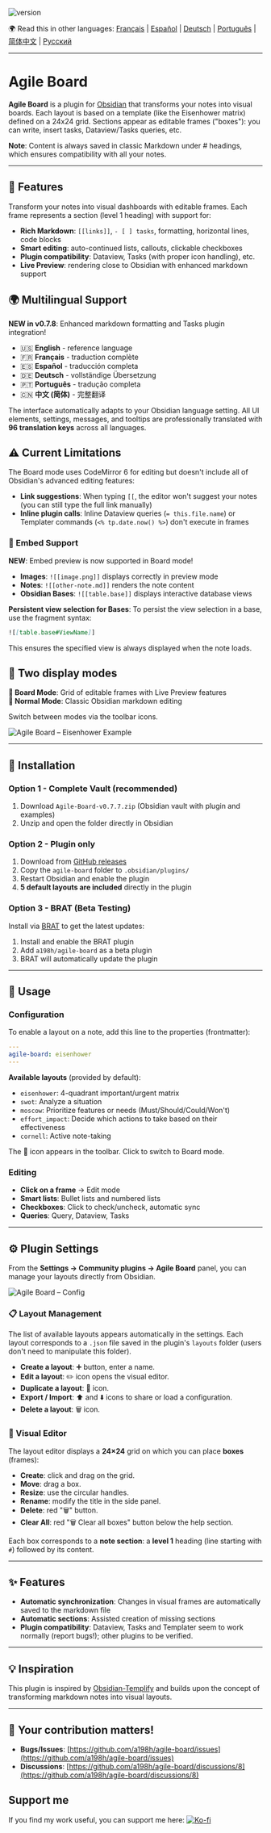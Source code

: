 ![version](https://img.shields.io/badge/version-0.7.8-blue)

🌍 Read this in other languages:
[Français](README.fr.md) | [Español](README.es.md) | [Deutsch](README.de.md) | [Português](README.pt.md) | [简体中文](README.zh-CN.md) | [Русский](README.ru.md)

---

# Agile Board

**Agile Board** is a plugin for [Obsidian](https://obsidian.md) that transforms your notes into visual boards. Each layout is based on a template (like the Eisenhower matrix) defined on a 24x24 grid. Sections appear as editable frames ("boxes"): you can write, insert tasks, Dataview/Tasks queries, etc.

**Note**: Content is always saved in classic Markdown under # headings, which ensures compatibility with all your notes.

---

## 🎯 Features

Transform your notes into visual dashboards with editable frames. Each frame represents a section (level 1 heading) with support for:

- **Rich Markdown**: `[[links]]`, `- [ ] tasks`, formatting, horizontal lines, code blocks
- **Smart editing**: auto-continued lists, callouts, clickable checkboxes
- **Plugin compatibility**: Dataview, Tasks (with proper icon handling), etc.
- **Live Preview**: rendering close to Obsidian with enhanced markdown support

## 🌍 Multilingual Support

**NEW in v0.7.8**: Enhanced markdown formatting and Tasks plugin integration!

- 🇺🇸 **English** - reference language
- 🇫🇷 **Français** - traduction complète
- 🇪🇸 **Español** - traducción completa  
- 🇩🇪 **Deutsch** - vollständige Übersetzung
- 🇵🇹 **Português** - tradução completa
- 🇨🇳 **中文 (简体)** - 完整翻译

The interface automatically adapts to your Obsidian language setting. All UI elements, settings, messages, and tooltips are professionally translated with **96 translation keys** across all languages.

## ⚠️ Current Limitations

The Board mode uses CodeMirror 6 for editing but doesn't include all of Obsidian's advanced editing features:

- **Link suggestions**: When typing `[[`, the editor won't suggest your notes (you can still type the full link manually)
- **Inline plugin calls**: Inline Dataview queries (`= this.file.name`) or Templater commands (`<% tp.date.now() %>`) don't execute in frames

### 📎 Embed Support

**NEW**: Embed preview is now supported in Board mode!

- **Images**: `![[image.png]]` displays correctly in preview mode
- **Notes**: `![[other-note.md]]` renders the note content
- **Obsidian Bases**: `![[table.base]]` displays interactive database views

**Persistent view selection for Bases**: To persist the view selection in a base, use the fragment syntax:
```markdown
![[table.base#ViewName]]
```
This ensures the specified view is always displayed when the note loads.


## 🔄 Two display modes

**🏢 Board Mode**: Grid of editable frames with Live Preview features  
**📄 Normal Mode**: Classic Obsidian markdown editing

Switch between modes via the toolbar icons.

![Agile Board – Eisenhower Example](./agile-board-eisenhower.gif)

---

## 🚀 Installation

### Option 1 - Complete Vault (recommended)

1. Download `Agile-Board-v0.7.7.zip` (Obsidian vault with plugin and examples)
2. Unzip and open the folder directly in Obsidian

### Option 2 - Plugin only

1. Download from [GitHub releases](https://github.com/a198h/agile-board/releases)
2. Copy the `agile-board` folder to `.obsidian/plugins/`
3. Restart Obsidian and enable the plugin
4. **5 default layouts are included** directly in the plugin

### Option 3 - BRAT (Beta Testing)

Install via [BRAT](https://github.com/TfTHacker/obsidian42-brat) to get the latest updates:

1. Install and enable the BRAT plugin
2. Add `a198h/agile-board` as a beta plugin
3. BRAT will automatically update the plugin

---

## 📝 Usage

### Configuration

To enable a layout on a note, add this line to the properties (frontmatter):

```yaml
---
agile-board: eisenhower
---
```

**Available layouts** (provided by default):

- `eisenhower`: 4-quadrant important/urgent matrix
- `swot`: Analyze a situation
- `moscow`: Prioritize features or needs (Must/Should/Could/Won't)
- `effort_impact`: Decide which actions to take based on their effectiveness
- `cornell`: Active note-taking

The 🏢 icon appears in the toolbar. Click to switch to Board mode.

### Editing

- **Click on a frame** → Edit mode
- **Smart lists**: Bullet lists and numbered lists
- **Checkboxes**: Click to check/uncheck, automatic sync
- **Queries**: Query, Dataview, Tasks

---

## ⚙️ Plugin Settings

From the **Settings → Community plugins → Agile Board** panel, you can manage your layouts directly from Obsidian.

![Agile Board – Config](./agile-board-customize-board.png)

### 📋 Layout Management

The list of available layouts appears automatically in the settings. Each layout corresponds to a `.json` file saved in the plugin's `layouts` folder (users don't need to manipulate this folder).

- **Create a layout**: ➕ button, enter a name.
- **Edit a layout**: ✏️ icon opens the visual editor.
- **Duplicate a layout**: 📑 icon.
- **Export / Import**: ⬆️ and ⬇️ icons to share or load a configuration.
- **Delete a layout**: 🗑️ icon.

### 🎨 Visual Editor

The layout editor displays a **24×24** grid on which you can place **boxes** (frames):

- **Create**: click and drag on the grid.
- **Move**: drag a box.
- **Resize**: use the circular handles.
- **Rename**: modify the title in the side panel.
- **Delete**: red "🗑️" button.
- **Clear All**: red "🗑️ Clear all boxes" button below the help section.

Each box corresponds to a **note section**: a **level 1** heading (line starting with `#`) followed by its content.

---

## ✨ Features

- **Automatic synchronization**: Changes in visual frames are automatically saved to the markdown file
- **Automatic sections**: Assisted creation of missing sections
- **Plugin compatibility**: Dataview, Tasks and Templater seem to work normally (report bugs!); other plugins to be verified.

---

## 💡 Inspiration

This plugin is inspired by [Obsidian-Templify](https://github.com/Quorafind/Obsidian-Templify) and builds upon the concept of transforming markdown notes into visual layouts.

---

## 📂 Your contribution matters!

- **Bugs/Issues**: [https://github.com/a198h/agile-board/issues](https://github.com/a198h/agile-board/issues)
- **Discussions**: [https://github.com/a198h/agile-board/discussions/8](https://github.com/a198h/agile-board/discussions/8)


## Support me
If you find my work useful, you can support me here: 
[![Ko-fi](https://ko-fi.com/img/githubbutton_sm.svg)](https://ko-fi.com/a198h)